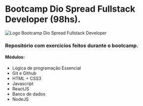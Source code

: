 # Bootcamp Dio Spread Fullstack Developer (98hs).  

![Logo Bootcamp Dio Spread Fullstack Developer](https://drive.google.com/file/d/1efXDznhN0tPYnZKWLzbue3E-en2acuKm/view?usp=sharing)  

### Repositório com exercícios feitos durante o bootcamp.  

#### Módulos:  
- Lógica de programação Essencial
- Git e Github
- HTML + CSS3
- Javascript
- ReactJS
- Banco de dados
- NodeJS
